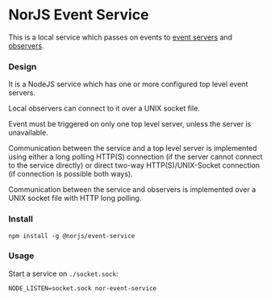 # NorJS Event Service

This is a local service which passes on events to 
[event servers](https://github.com/norjs/event-server) and 
[observers](https://github.com/norjs/event).

### Design

It is a NodeJS service which has one or more configured top level event servers. 

Local observers can connect to it over a UNIX socket file.

Event must be triggered on only one top level server, unless the server is unavailable.

Communication between the service and a top level server is implemented using either a long 
polling HTTP(S) connection (if the server cannot connect to the service directly) or direct 
two-way HTTP(S)/UNIX-Socket connection (if connection is possible both ways).

Communication between the service and observers is implemented over a UNIX socket file with 
HTTP long polling.

### Install

`npm install -g @norjs/event-service`

### Usage

Start a service on `./socket.sock`:

```
NODE_LISTEN=socket.sock nor-event-service
```
